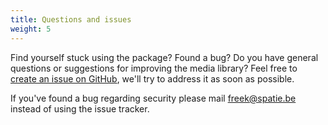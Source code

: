 ```yaml
---
title: Questions and issues
weight: 5
---
```


Find yourself stuck using the package? Found a bug? Do you have general questions or suggestions for improving the media library? Feel free to [create an issue on GitHub](https://github.com/spatie/laravel-query-builder/issues), we'll try to address it as soon as possible.

If you've found a bug regarding security please mail [freek@spatie.be](mailto:freek@spatie.be) instead of using the issue tracker.
